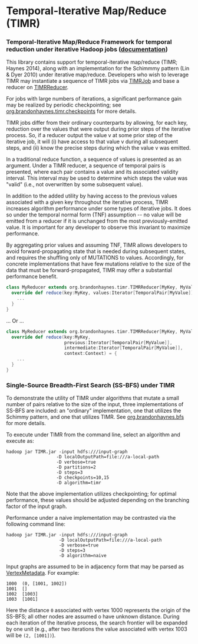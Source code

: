 # Temporal-Iterative Map/Reduce (TIMR)

### Temporal-Iterative Map/Reduce Framework for temporal reduction under iterative Hadoop jobs ([documentation](http://brandonhaynes.github.io/timr/#org.brandonhaynes.bfs.VertexMetadata))

This library contains support for temporal-iterative map/reduce (TIMR; Haynes 2014), along with an implementation
for the Schimmmy pattern (Lin & Dyer 2010) under iterative map/reduce.  Developers who wish to leverage TIMR
may instantiate a sequence of TIMR jobs via
[TIMRJob](http://brandonhaynes.github.io/timr/#org.brandonhaynes.timr.TIMRJob) and base a reducer on
[TIMRReducer](http://brandonhaynes.github.io/timr/#org.brandonhaynes.timr.TIMRReducer).

For jobs with large numbers of iterations, a significant performance gain may be realized by periodic checkpointing;
see
[org.brandonhaynes.timr.checkpoints](http://brandonhaynes.github.io/timr/#org.brandonhaynes.timr.checkpoints.package)
for more details.

TIMR jobs differ from their ordinary counterparts by allowing, for each key, reduction over the values that were
output during prior steps of the iterative process.  So, if a reducer output the value v at some prior step of the
iterative job, it will (i) have access to that value v during all subsequent steps, and (ii) know the precise steps
during which the value v was emitted.

In a traditional reduce function, a sequence of values is presented as an argument.  Under a TIMR reducer,
a sequence of temporal pairs is presented, where each pair contains a value and its associated validity interval.
This interval may be used to determine which steps the value was "valid" (i.e., not overwritten by some subsequent
value).

In addition to the added utility by having access to the previous values associated with a given key throughout
the iterative process, TIMR increases algorithm performance under some types of iterative jobs.  It does so under
the temporal normal form (TNF) assumption -- no value will be emitted from a reducer if it is unchanged from the
most previously-emitted value.  It is important for any developer to observe this invariant to maximize performance.

By aggregating prior values and assuming TNF, TIMR allows developers to avoid forward-propagating state that is
needed during subsequent states, and requires the shuffling only of MUTATIONS to values.  Accordingly, for
concrete implementations that have few mutations relative to the size of the data that must be forward-propagated,
TIMR may offer a substantial performance benefit.

```scala
class MyReducer extends org.brandonhaynes.timr.TIMRReducer[MyKey, MyValue] {
  override def reduce(key:MyKey, values:Iterator[TemporalPair[MyValue]], context:Context) = {
    ...
  }
}
```

... Or ...

```scala
class MyReducer extends org.brandonhaynes.timr.TIMRReducer[MyKey, MyValue] {
  override def reduce(key:MyKey,
                      previous:Iterator[TemporalPair[MyValue]],
                      intermediate:Iterator[TemporalPair[MyValue]],
                      context:Context) = {
    ...
  }
}
```

### Single-Source Breadth-First Search (SS-BFS) under TIMR

To demonstrate the utility of TIMR under algorithms that mutate a small number of pairs relative to the size of the
 input, three implementations of SS-BFS are included: an "ordinary" implementation, one that utilizes the Schimmy
 pattern, and one that utilizes TIMR.  See
 [org.brandonhaynes.bfs](http://brandonhaynes.github.io/timr/#org.brandonhaynes.bfs.package) for more details.

 To execute under TIMR from the command line, select an algorithm and execute as:

 ```
hadoop jar TIMR.jar -input hdfs:///input-graph
                    -D localOutputPath=file:///a-local-path
                    -D verbose=true
                    -D partitions=2
                    -D steps=3
                    -D checkpoints=10,15
                    -D algorithm=timr
 ```

Note that the above implementation utilizes checkpointing; for optimal performance, these values should be adjusted
depending on the branching factor of the input graph.

Performance under a naive implementation may be contrasted via the following command line:

```
hadoop jar TIMR.jar -input hdfs:///input-graph
                    -D localOutputPath=file:///a-local-path
                    -D verbose=true
                    -D steps=3
                    -D algorithm=naive
 ```

Input graphs are assumed to be in adjacency form that may be parsed as
[VertexMetadata](http://brandonhaynes.github.io/timr/#org.brandonhaynes.bfs.VertexMetadata).  For example:

```
1000  (0, [1001, 1002])
1001  []
1002  [1003]
1003  [1001]
```

Here the distance `0` associated with vertex 1000 represents the origin of the SS-BFS; all other nodes are assumed
o have unknown distance.  During each iteration of the iterative process, the search frontier will be expanded
 by one unit (e.g., after two iterations the value associated with vertex 1003 will be `(2, [1001])`).

